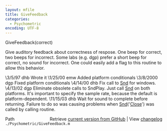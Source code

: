 ```yaml
---
layout: mfile
title: GiveFeedback
categories:
  - Psychometric
encoding: UTF-8
---
```


 GiveFeedback(correct)

 Give auditory feedback about correctness of respose.  One beep for
 correct, two beeps for incorrect.  Some labs (e.g. dgp) prefer
 a short beep for correct, no sound for incorrect.  One could
 easily add a flag to this routine to allow this behavior.

 \3/5/97     dhb  Wrote it
 \1/25/00    emw  Added platform conditionals
 \3/8/2000   dgp  Fixed platform conditionals
 \4/14/00   dhb  Fix call to [Snd](/docs/Snd) for windows.
 \4/13/02    dgp  Eliminate obsolete calls to SndPlay. Just call [Snd](/docs/Snd) on both platforms.
                 It's important to specify the sample rate, because the default is
                 platform-dependent.
 \11/15/03  dhb  Wait for sound to complete before returning.  Failure to do so
                 was causing problems when [Snd](/docs/Snd)('[Close](/docs/Close)') was called by calling
                 routine.


<div class="code_header" style="text-align:right;">
  <span style="float:left;">Path&nbsp;&nbsp;</span> <span class="counter">Retrieve <a href=
  "https://raw.github.com/Psychtoolbox-3/Psychtoolbox-3/beta/./Psychometric/GiveFeedback.m">current version from GitHub</a> | View <a href=
  "https://github.com/Psychtoolbox-3/Psychtoolbox-3/commits/beta/./Psychometric/GiveFeedback.m">changelog</a></span>
</div>
<div class="code">
  <code>./Psychometric/GiveFeedback.m</code>
</div>
